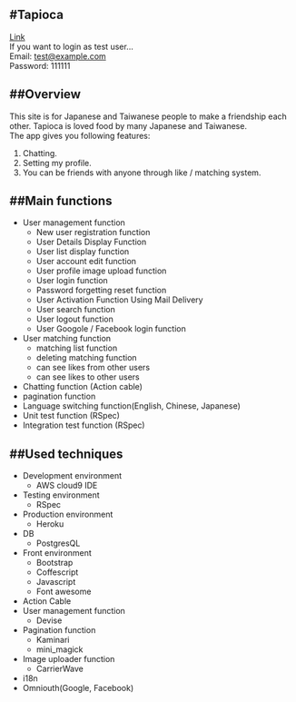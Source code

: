#Tapioca
---
[Link](https://tapioca-app.herokuapp.com/pages/loginpage)   
If you want to login as test user...   
Email: test@example.com   
Password: 111111

##Overview
---
This site is for Japanese and Taiwanese people to make a friendship each other. Tapioca is loved food by many Japanese and Taiwanese.   
The app gives you following features:   
1. Chatting.
1. Setting my profile.
1. You can be friends with anyone through like / matching system.

##Main functions
---
- User management function
	- New user registration function
	- User Details Display Function
	- User list display function
	- User account edit function
	- User profile image upload function
	- User login function
	- Password forgetting reset function
	- User Activation Function Using Mail Delivery
	- User search function
	- User logout function
	- User Googole / Facebook login function
- User matching function
	- matching list function
	- deleting matching function
	- can see likes from other users
	- can see likes to other users
- Chatting function (Action cable)
- pagination function
- Language switching function(English, Chinese, Japanese)
- Unit test function (RSpec)
- Integration test function (RSpec)

##Used techniques
---
- Development environment
	- AWS cloud9 IDE
- Testing environment
	- RSpec
- Production environment
	- Heroku
- DB
	- PostgresQL
- Front environment
	- Bootstrap
	- Coffescript
	- Javascript
	- Font awesome
- Action Cable
- User management function
	- Devise
- Pagination function
	- Kaminari
	- mini_magick
- Image uploader function
	- CarrierWave
- i18n
- Omniouth(Google, Facebook)




